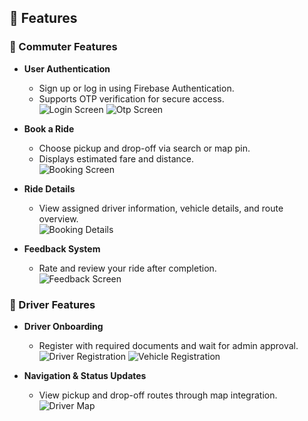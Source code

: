 ## 🚀 Features

### 👤 Commuter Features
- **User Authentication**
  - Sign up or log in using Firebase Authentication.
  - Supports OTP verification for secure access.  
  ![Login Screen](assets/screens/login_page.jpg)
  ![Otp Screen](assets/screens/otp.jpg)

- **Book a Ride**
  - Choose pickup and drop-off via search or map pin.  
  - Displays estimated fare and distance.  
  ![Booking Screen](assets/screens/Booking_preview.jpg)
  
  

- **Ride Details**
  - View assigned driver information, vehicle details, and route overview.  
  ![Booking Details](assets/screens/bookingAccepted.jpg)

- **Feedback System**
  - Rate and review your ride after completion.  
  ![Feedback Screen](assets/screens/feedback.jpg)


### 🚗 Driver Features
- **Driver Onboarding**
  - Register with required documents and wait for admin approval.  
  ![Driver Registration](assets/screens/driver_account_signup.jpg)
  ![Vehicle Registration](assets/screens/vehicle_registration.jpg)


- **Navigation & Status Updates**
  - View pickup and drop-off routes through map integration.  
  ![Driver Map](assets/screens/driver_mainpage.jpg)

